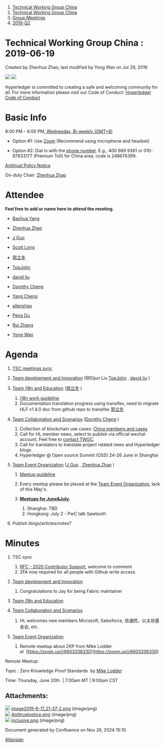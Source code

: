 1. [Technical Working Group China](index.html)
2. [Technical Working Group China](Technical-Working-Group-China_22151170.html)
3. [Group Meetings](Group-Meetings_22151180.html)
4. [2019-Q2](2019-Q2_22151182.html)

# Technical Working Group China : 2019-06-19

Created by Zhenhua Zhao, last modified by Yong Wan on Jul 29, 2019

![](attachments/22151505/22151507.png?height=250) ![](attachments/22151505/22151508.png?height=250)

Hyperledger is committed to creating a safe and welcoming community for all. For more information please visit our Code of Conduct: [Hyperledger Code of Conduct](https://lf-hyperledger.atlassian.net/wiki/display/HYP/Hyperledger+Code+of+Conduct)

# Basic Info

8:00 PM - 9:00 PM[, Wednesday, Bi-weekly (GMT+8)](https://lf-hyperledger.atlassian.net/wiki/download/attachments/22151180/twg-china_biweekly_invite.ics?version=1&modificationDate=1549875211000&api=v2)

- Option #1: Use [Zoom](https://zoom.us/my/hyperledger.community "https://zoom.us/my/hyperledger.community") (Recommend using microphone and headset)

<!--THE END-->

- Option #2: Dial in with the [phone number](https://zoom.us/zoomconference?m=mTUdEBuT33gjEcR54Rqsi1KmFyNgSLYP). E.g., 400 669 9381 or 010-87833177 (Premium Toll) for China area, code is 248676399.

[Antitrust Policy Notice](https://docs.google.com/presentation/d/1punUCr0mSZT9gMKCs3vCYqbWbjeS_RG-18ZrhkfwoYc/edit?ts=5a14dfdf)

On-duty Chair: [Zhenhua Zhao](https://lf-hyperledger.atlassian.net/wiki/people/5da669613c95d00c3c649d6e?ref=confluence)

# Attendee

**Feel free to add ur name here to attend the meeting.**

- [Baohua Yang](https://lf-hyperledger.atlassian.net/wiki/people/557058:17d87dbf-05fe-4c1b-84cf-fd69f7fcbb20?ref=confluence)
- [Zhenhua Zhao](https://lf-hyperledger.atlassian.net/wiki/people/5da669613c95d00c3c649d6e?ref=confluence) 
  
- [J Guo](https://lf-hyperledger.atlassian.net/wiki/people/70121:6a297646-8eaf-48bb-afd9-76ce748a10eb?ref=confluence)
  
- [Scott Long](https://lf-hyperledger.atlassian.net/wiki/people/712020:d1bf34a5-5759-4945-8433-6da36f1c6870?ref=confluence) 
  
- [郭立冬](https://lf-hyperledger.atlassian.net/wiki/people/6183eb45bcb574006810d17f?ref=confluence) 
  
- [TopJohn](https://lf-hyperledger.atlassian.net/wiki/people/5b417eec10d57114135ec9aa?ref=confluence)
- [david liu](https://lf-hyperledger.atlassian.net/wiki/people/557058:ccdd3d2a-7f2a-4159-a2f2-de5fc7776831?ref=confluence)
- [Dorothy Cheng](https://lf-hyperledger.atlassian.net/wiki/people/712020:7e5a518b-9be6-4b40-8450-a804ca93647a?ref=confluence)
  
- [Yang Cheng](https://lf-hyperledger.atlassian.net/wiki/people/712020:4461a0ca-7fe6-4b0c-9a5e-2eb1d121e60a?ref=confluence) 
  
- [allenshao](https://lf-hyperledger.atlassian.net/wiki/people/70121:94959fcf-c3bb-4ec7-98c8-cd9ecf26db53?ref=confluence)
- [Peng Du](https://lf-hyperledger.atlassian.net/wiki/people/712020:40cfa3db-3ae0-4442-b843-16a107ce7b9f?ref=confluence)
- [Rui Zhang](https://lf-hyperledger.atlassian.net/wiki/people/712020:b6bebb3e-4dd1-43e5-aa4d-16dc1209fb92?ref=confluence)
- [Yong Wan](https://lf-hyperledger.atlassian.net/wiki/people/712020:79c6dd6a-6ff2-4122-9e46-e9e88a8f2cff?ref=confluence)

# Agenda

1. [TSC meetings sync](https://lists.hyperledger.org/g/tsc "https://lists.hyperledger.org/g/tsc")
2. [Team development and Innovation](https://lf-hyperledger.atlassian.net/wiki/display/TWGC/Development+and+Innovation) (@Dijun Liu [TopJohn](https://lf-hyperledger.atlassian.net/wiki/people/5b417eec10d57114135ec9aa?ref=confluence) , [david liu](https://lf-hyperledger.atlassian.net/wiki/people/557058:ccdd3d2a-7f2a-4159-a2f2-de5fc7776831?ref=confluence) )
3. [Team i18n and Education](https://lf-hyperledger.atlassian.net/wiki/display/TWGC/i18n+and+Education) ([郭立冬](https://lf-hyperledger.atlassian.net/wiki/people/6183eb45bcb574006810d17f?ref=confluence) )
   
   1. [i18n work guideline](https://wiki-archive.hyperledger.org/groups/twgc/team_ie/guideline "groups:twgc:team_ie:guideline")
   2. Documentation translation progress using transifex, need to migrate HLF v1.4.0 doc from github repo to transifex [郭立冬](https://lf-hyperledger.atlassian.net/wiki/people/6183eb45bcb574006810d17f?ref=confluence)
4. [Team Collaboration and Scenarios](https://lf-hyperledger.atlassian.net/wiki/display/TWGC/Collaborations+and+Scenarios) ([Dorothy Cheng](https://lf-hyperledger.atlassian.net/wiki/people/712020:7e5a518b-9be6-4b40-8450-a804ca93647a?ref=confluence) )
   
   1. Collection of blockchain use cases: [China members and cases](https://wiki.hyperledger.org/groups/twgc/team_cs "https://wiki.hyperledger.org/groups/twgc/team_cs")
   2. Call for HL member news, select to publish via official wechat account. Feel free to [contact TWGC](mailto:twg-china@lists.hyperledger.org).
   3. Call for translators to translate project related news and Hyperledger blogs
   4. Hyperledger @ Open source Summit (OSS) 24-26 June in Shanghai
5. [Team Event Organization](https://lf-hyperledger.atlassian.net/wiki/display/TWGC/Events+Organization) ([J Guo](https://lf-hyperledger.atlassian.net/wiki/people/70121:6a297646-8eaf-48bb-afd9-76ce748a10eb?ref=confluence) , [Zhenhua Zhao](https://lf-hyperledger.atlassian.net/wiki/people/5da669613c95d00c3c649d6e?ref=confluence) )
   
   1. [Meetup guideline](https://wiki-archive.hyperledger.org/groups/twgc/events/guideline "groups:twgc:events:guideline")
   2. Every meetup please be placed at the [Team Event Organization](https://lf-hyperledger.atlassian.net/wiki/display/TWGC/Events+Organization), lack of this May's.
   3. **[Meetups for June&amp;July](https://lf-hyperledger.atlassian.net/wiki/display/TWGC/Events+Organization).**
      
      1. Shanghai: TBD
      2. Hongkong: July 2 - PwC talk Sawtooth
6. Publish blogs/articles/notes?

# Minutes

1. TSC sync
   
   1. [RFC - 2020 Contributor Support](https://lf-hyperledger.atlassian.net/wiki/spaces/TSC/pages/21431321/RFC+-+2020+Contributor+Support), welcome to comment
   2. 2FA now required for all people with Github write access.
2. [Team development and Innovation](https://lf-hyperledger.atlassian.net/wiki/display/TWGC/Development+and+Innovation)
   
   1. Congratulations to Jay for being Fabric maintainer
3. [Team i18n and Education](https://lf-hyperledger.atlassian.net/wiki/display/TWGC/i18n+and+Education)
4. [Team Collaboration and Scenarios](https://lf-hyperledger.atlassian.net/wiki/display/TWGC/Collaborations+and+Scenarios) 
   
   1. HL welcomes new members Microsoft, Salesforce, 信通院，以太坊基金会, etc.
5. [Team Event Organization](https://lf-hyperledger.atlassian.net/wiki/display/TWGC/Events+Organization) 
   
   1. Remote meetup about ZKP from Mike Lodder  at  [https://zoom.us/j/6603206330](https://zoom.us/j/6603206330)

Remote Meetup:

Topic : Zero Knowledge Proof Standards  by [Mike Lodder](https://lf-hyperledger.atlassian.net/wiki/people/557058:23b28066-a30e-4a6b-9b86-34dae49fd7f0?ref=confluence) 

Time: Thursday, June 20th  | 7:00am MT | 9:00pm CST 

## Attachments:

![](images/icons/bullet_blue.gif) [image2019-6-17\_21-37-2.png](attachments/22151505/22151506.png) (image/png)  
![](images/icons/bullet_blue.gif) [Antitrustnotice.png](attachments/22151505/22151507.png) (image/png)  
![](images/icons/bullet_blue.gif) [inclusive.png](attachments/22151505/22151508.png) (image/png)

Document generated by Confluence on Nov 26, 2024 15:10

[Atlassian](http://www.atlassian.com/)
